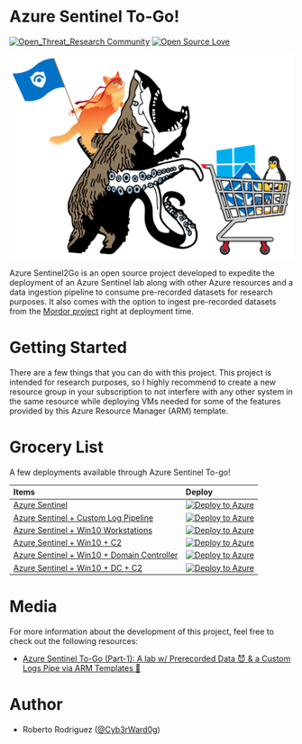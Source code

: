# Azure Sentinel To-Go!

[![Open_Threat_Research Community](https://img.shields.io/badge/Open_Threat_Research-Community-brightgreen.svg)](https://twitter.com/OTR_Community)
[![Open Source Love](https://badges.frapsoft.com/os/v3/open-source.svg?v=103)](https://github.com/ellerbrock/open-source-badges/)

<img src="images/logo.png" alt="Azure Sentinel To-Go!" width="650"/>

Azure Sentinel2Go is an open source project developed to expedite the deployment of an Azure Sentinel lab along with other Azure resources and a data ingestion pipeline to consume pre-recorded datasets for research purposes. It also comes with the option to ingest pre-recorded datasets from the [Mordor project](https://mordordatasets.com/) right at deployment time.

# Getting Started

There are a few things that you can do with this project. This project is intended for research purposes, so I highly recommend to create a new resource group in your subscription to not interfere with any other system in the same resource while deploying VMs needed for some of the features provided by this Azure Resource Manager (ARM) template.

# Grocery List

A few deployments available through Azure Sentinel To-go!

| Items | Deploy |
| :---| :---|
| [Azure Sentinel](https://github.com/OTRF/Azure-Sentinel2Go/tree/master/azure-sentinel) | [![Deploy to Azure](https://aka.ms/deploytoazurebutton)](https://portal.azure.com/#create/Microsoft.Template/uri/https%3A%2F%2Fraw.githubusercontent.com%2FOTRF%2FAzure-Sentinel2Go%2Fmaster%2Fazure-sentinel%2Fazuredeploy.json) |
| [Azure Sentinel + Custom Log Pipeline](https://github.com/OTRF/Azure-Sentinel2Go/tree/master/grocery-list/custom-log-pipeline) | [![Deploy to Azure](https://aka.ms/deploytoazurebutton)](https://portal.azure.com/#create/Microsoft.Template/uri/https%3A%2F%2Fraw.githubusercontent.com%2FOTRF%2FAzure-Sentinel2Go%2Fmaster%2Fgrocery-list%2Fcustom-log-pipeline%2Fazuredeploy.json) |
| [Azure Sentinel + Win10 Workstations](https://github.com/OTRF/Azure-Sentinel2Go/tree/master/grocery-list/win10) | [![Deploy to Azure](https://aka.ms/deploytoazurebutton)](https://portal.azure.com/#create/Microsoft.Template/uri/https%3A%2F%2Fraw.githubusercontent.com%2FOTRF%2FAzure-Sentinel2Go%2Fmaster%2Fgrocery-list%2Fwin10%2Fazuredeploy.json) |
| [Azure Sentinel + Win10 + C2](https://github.com/OTRF/Azure-Sentinel2Go/tree/master/grocery-list/win10-C2) | [![Deploy to Azure](https://aka.ms/deploytoazurebutton)](https://portal.azure.com/#create/Microsoft.Template/uri/https%3A%2F%2Fraw.githubusercontent.com%2FOTRF%2FAzure-Sentinel2Go%2Fmaster%2Fgrocery-list%2Fwin10-C2%2Fazuredeploy.json) |
| [Azure Sentinel + Win10 + Domain Controller](https://github.com/OTRF/Azure-Sentinel2Go/tree/master/grocery-list/win10-DC) | [![Deploy to Azure](https://aka.ms/deploytoazurebutton)](https://portal.azure.com/#create/Microsoft.Template/uri/https%3A%2F%2Fraw.githubusercontent.com%2FOTRF%2FAzure-Sentinel2Go%2Fmaster%2Fgrocery-list%2Fwin10-DC%2Fazuredeploy.json) |
| [Azure Sentinel + Win10 + DC + C2](https://github.com/OTRF/Azure-Sentinel2Go/tree/master/grocery-list/win10-DC-C2) | [![Deploy to Azure](https://aka.ms/deploytoazurebutton)](https://portal.azure.com/#create/Microsoft.Template/uri/https%3A%2F%2Fraw.githubusercontent.com%2FOTRF%2FAzure-Sentinel2Go%2Fmaster%2Fgrocery-list%2Fwin10-DC-C2%2Fazuredeploy.json) |

# Media

For more information about the development of this project, feel free to check out the following resources:

* [Azure Sentinel To-Go (Part-1): A lab w/ Prerecorded Data 😈 & a Custom Logs Pipe via ARM Templates 🚀](https://techcommunity.microsoft.com/t5/azure-sentinel/azure-sentinel-to-go-sentinel-lab-w-prerecorded-data-amp-a/ba-p/1260191)

# Author

* Roberto Rodriguez ([@Cyb3rWard0g](https://twitter.com/Cyb3rWard0g))